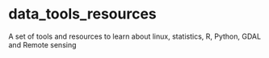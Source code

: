 # data_tools_resources
A set of tools and resources to learn about linux, statistics, R, Python, GDAL and Remote sensing
